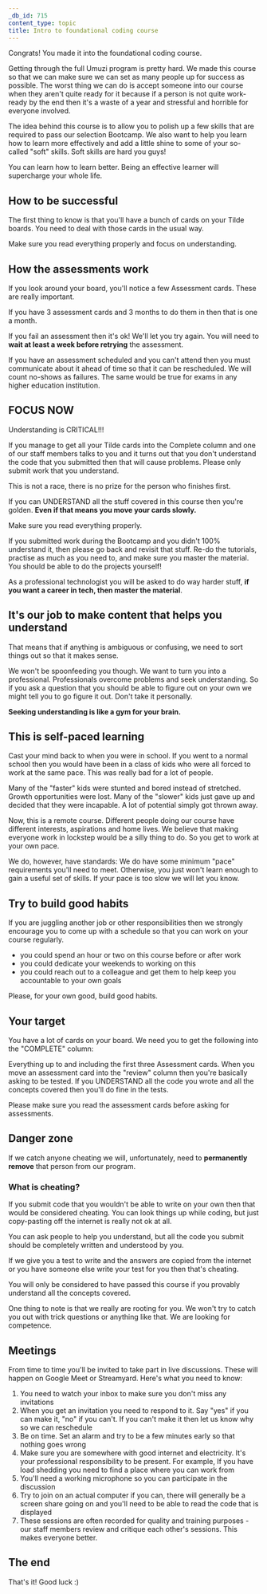 ```yaml
---
_db_id: 715
content_type: topic
title: Intro to foundational coding course
---
```


Congrats! You made it into the foundational coding course.

Getting through the full Umuzi program is pretty hard. We made this course so that we can make sure we can set as many people up for success as possible. The worst thing we can do is accept someone into our course when they aren't quite ready for it because if a person is not quite work-ready by the end then it's a waste of a year and stressful and horrible for everyone involved.

The idea behind this course is to allow you to polish up a few skills that are required to pass our selection Bootcamp. We also want to help you learn how to learn more effectively and add a little shine to some of your so-called "soft" skills. Soft skills are hard you guys!

You can learn how to learn better. Being an effective learner will supercharge your whole life.

## How to be successful

The first thing to know is that you'll have a bunch of cards on your Tilde boards. You need to deal with those cards in the usual way.

Make sure you read everything properly and focus on understanding.


## How the assessments work

If you look around your board, you'll notice a few Assessment cards. These are really important.

If you have 3 assessment cards and 3 months to do them in then that is one a month.

If you fail an assessment then it's ok! We'll let you try again. You will need to **wait at least a week before retrying** the assessment.

If you have an assessment scheduled and you can't attend then you must communicate about it ahead of time so that it can be rescheduled. We will count no-shows as failures. The same would be true for exams in any higher education institution.

## FOCUS NOW

Understanding is CRITICAL!!!

If you manage to get all your Tilde cards into the Complete column and one of our staff members talks to you and it turns out that you don't understand the code that you submitted then that will cause problems. Please only submit work that you understand.

This is not a race, there is no prize for the person who finishes first.

If you can UNDERSTAND all the stuff covered in this course then you're golden. **Even if that means you move your cards slowly.**

Make sure you read everything properly.

If you submitted work during the Bootcamp and you didn't 100% understand it, then please go back and revisit that stuff.  Re-do the tutorials, practise as much as you need to, and make sure you master the material. You should be able to do the projects yourself!

As a professional technologist you will be asked to do way harder stuff, **if you want a career in tech, then master the material**.

## It's our job to make content that helps you understand

That means that if anything is ambiguous or confusing, we need to sort things out so that it makes sense.

We won't be spoonfeeding you though. We want to turn you into a professional. Professionals overcome problems and seek understanding. So if you ask a question that you should be able to figure out on your own we might tell you to go figure it out. Don't take it personally.

**Seeking understanding is like a gym for your brain.**

## This is self-paced learning

Cast your mind back to when you were in school. If you went to a normal school then you would have been in a class of kids who were all forced to work at the same pace. This was really bad for a lot of people.

Many of the "faster" kids were stunted and bored instead of stretched. Growth opportunities were lost.
Many of the "slower" kids just gave up and decided that they were incapable. A lot of potential simply got thrown away.

Now, this is a remote course. Different people doing our course have different interests, aspirations and home lives. We believe that making everyone work in lockstep would be a silly thing to do. So you get to work at your own pace.

We do, however, have standards: We do have some minimum "pace" requirements you'll need to meet. Otherwise, you just won't learn enough to gain a useful set of skills. If your pace is too slow we will let you know.

## Try to build good habits

If you are juggling another job or other responsibilities then we strongly encourage you to come up with a schedule so that you can work on your course regularly.

- you could spend an hour or two on this course before or after work
- you could dedicate your weekends to working on this
- you could reach out to a colleague and get them to help keep you accountable to your own goals

Please, for your own good, build good habits.

## Your target

You have a lot of cards on your board. We need you to get the following into the "COMPLETE" column:

Everything up to and including the first three Assessment cards. When you move an assessment card into the "review" column then you're basically asking to be tested. If you UNDERSTAND all the code you wrote and all the concepts covered then you'll do fine in the tests.

Please make sure you read the assessment cards before asking for assessments.

## Danger zone

If we catch anyone cheating we will, unfortunately, need to **permanently remove** that person from our program.

### What is cheating?

If you submit code that you wouldn't be able to write on your own then that would be considered cheating. You can look things up while coding, but just copy-pasting off the internet is really not ok at all.

You can ask people to help you understand, but all the code you submit should be completely written and understood by you.

If we give you a test to write and the answers are copied from the internet or you have someone else write your test for you then that's cheating.

You will only be considered to have passed this course if you provably understand all the concepts covered.

One thing to note is that we really are rooting for you. We won't try to catch you out with trick questions or anything like that. We are looking for competence.

## Meetings

From time to time you'll be invited to take part in live discussions. These will happen on Google Meet or Streamyard. Here's what you need to know:

1. You need to watch your inbox to make sure you don't miss any invitations
2. When you get an invitation you need to respond to it. Say "yes" if you can make it, "no" if you can't. If you can't make it then let us know why so we can reschedule
3. Be on time. Set an alarm and try to be a few minutes early so that nothing goes wrong
4. Make sure you are somewhere with good internet and electricity. It's your professional responsibility to be present. For example, If you have load shedding you need to find a place where you can work from
5. You'll need a working microphone so you can participate in the discussion
6. Try to join on an actual computer if you can, there will generally be a screen share going on and you'll need to be able to read the code that is displayed
7. These sessions are often recorded for quality and training purposes - our staff members review and critique each other's sessions. This makes everyone better.

## The end

That's it! Good luck :)